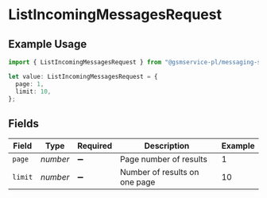 # ListIncomingMessagesRequest

## Example Usage

```typescript
import { ListIncomingMessagesRequest } from "@gsmservice-pl/messaging-sdk-typescript/models/operations";

let value: ListIncomingMessagesRequest = {
  page: 1,
  limit: 10,
};
```

## Fields

| Field                         | Type                          | Required                      | Description                   | Example                       |
| ----------------------------- | ----------------------------- | ----------------------------- | ----------------------------- | ----------------------------- |
| `page`                        | *number*                      | :heavy_minus_sign:            | Page number of results        | 1                             |
| `limit`                       | *number*                      | :heavy_minus_sign:            | Number of results on one page | 10                            |